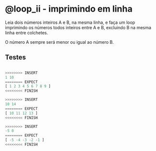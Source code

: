 # @loop_ii - imprimindo em linha

Leia dois números inteiros A e B, na mesma linha, e faça um loop imprimindo os números todos inteiros entre A e B, excluindo B na mesma linha entre colchetes.

O número A sempre será menor ou igual ao número B.

## Testes

```py

>>>>>>>> INSERT
1 10
======== EXPECT
[ 1 2 3 4 5 6 7 8 9 ]
<<<<<<<< FINISH
```

```py
>>>>>>>> INSERT
10 14
======== EXPECT
[ 10 11 12 13 ]
<<<<<<<< FINISH
```

```py
>>>>>>>> INSERT
-5 0
======== EXPECT
[ -5 -4 -3 -2 -1 ]
<<<<<<<< FINISH

```
